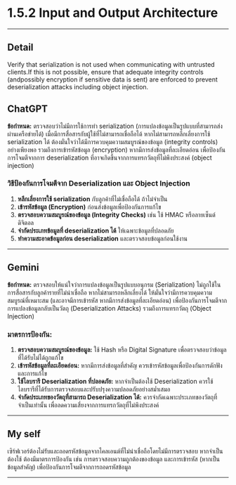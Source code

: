 # 1.5.2 Input and Output Architecture

---
## **Detail** 
Verify that serialization is not used when communicating with untrusted clients.If this is not possible,
ensure that adequate integrity controls (andpossibly encryption if sensitive data is sent) are enforced to prevent
deserialization attacks including object injection.

## **ChatGPT**

**ข้อกำหนด:** ตรวจสอบว่าไม่มีการใช้การทำ serialization (การแปลงข้อมูลเป็นรูปแบบที่สามารถส่งผ่านเครือข่ายได้) เมื่อมีการสื่อสารกับผู้ใช้ที่ไม่สามารถเชื่อถือได้ 
หากไม่สามารถหลีกเลี่ยงการใช้ serialization ได้ ต้องมั่นใจว่าได้มีการควบคุมความสมบูรณ์ของข้อมูล (integrity controls) อย่างเพียงพอ 
รวมถึงการเข้ารหัสข้อมูล (encryption) หากมีการส่งข้อมูลที่ละเอียดอ่อน เพื่อป้องกันการโจมตีจากการ deserialization ที่อาจเกิดขึ้นจากการแทรกวัตถุที่ไม่พึงประสงค์ (object injection)

### วิธีป้องกันการโจมตีจาก Deserialization และ Object Injection
1. **หลีกเลี่ยงการใช้ serialization** กับลูกค้าที่ไม่เชื่อถือได้ ถ้าไม่จำเป็น
2. **เข้ารหัสข้อมูล (Encryption)** ก่อนส่งข้อมูลเพื่อป้องกันการแก้ไข
3. **ตรวจสอบความสมบูรณ์ของข้อมูล (Integrity Checks)** เช่น ใช้ HMAC หรือลายเซ็นต์ดิจิตอล
4. **จำกัดประเภทข้อมูลที่ deserialization ได้** ให้เฉพาะข้อมูลที่ปลอดภัย
5. **ทำความสะอาดข้อมูลก่อน deserialization** และตรวจสอบข้อมูลก่อนใช้งาน

---

## **Gemini**

**ข้อกำหนด:** ตรวจสอบให้แน่ใจว่าการแปลงข้อมูลเป็นรูปแบบอนุกรม (Serialization) ไม่ถูกใช้ในการสื่อสารกับลูกค้ารายที่ไม่น่าเชื่อถือ หากไม่สามารถหลีกเลี่ยงได้ 
ให้มั่นใจว่ามีการควบคุมความสมบูรณ์ที่เหมาะสม (และอาจมีการเข้ารหัส หากมีการส่งข้อมูลที่ละเอียดอ่อน) เพื่อป้องกันการโจมตีจากการแปลงข้อมูลกลับเป็นวัตถุ (Deserialization Attacks) 
รวมถึงการแทรกวัตถุ (Object Injection)

### มาตรการป้องกัน:
1. **ตรวจสอบความสมบูรณ์ของข้อมูล:** ใช้ Hash หรือ Digital Signature เพื่อตรวจสอบว่าข้อมูลที่ได้รับไม่ได้ถูกแก้ไข
2. **เข้ารหัสข้อมูลที่ละเอียดอ่อน:** หากมีการส่งข้อมูลที่สำคัญ ควรเข้ารหัสข้อมูลเพื่อป้องกันการดักฟังและการแก้ไข
3. **ใช้ไลบรารี Deserialization ที่ปลอดภัย:** หากจำเป็นต้องใช้ Deserialization ควรใช้ไลบรารีที่ได้รับการตรวจสอบและปรับปรุงความปลอดภัยอย่างสม่ำเสมอ
4. **จำกัดประเภทของวัตถุที่สามารถ Deserialization ได้:** ควรจำกัดเฉพาะประเภทของวัตถุที่จำเป็นเท่านั้น เพื่อลดความเสี่ยงจากการแทรกวัตถุที่ไม่พึงประสงค์

---

## **My self**

เซิร์ฟเวอร์ต้องไม่รับและถอดรหัสข้อมูลจากไคลเอนต์ที่ไม่น่าเชื่อถือโดยไม่มีการตรวจสอบ หากจำเป็นต้องใช้ ต้องมีมาตรการป้องกัน 
เช่น การตรวจสอบความถูกต้องของข้อมูล และการเข้ารหัส (หากเป็นข้อมูลสำคัญ) เพื่อป้องกันการโจมตีจากการถอดรหัสข้อมูล


---
